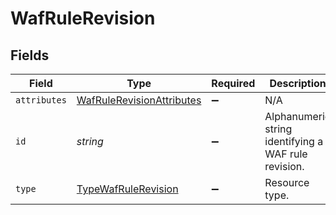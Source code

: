 # WafRuleRevision


## Fields

| Field                                                                         | Type                                                                          | Required                                                                      | Description                                                                   | Example                                                                       |
| ----------------------------------------------------------------------------- | ----------------------------------------------------------------------------- | ----------------------------------------------------------------------------- | ----------------------------------------------------------------------------- | ----------------------------------------------------------------------------- |
| `attributes`                                                                  | [WafRuleRevisionAttributes](../../models/shared/wafrulerevisionattributes.md) | :heavy_minus_sign:                                                            | N/A                                                                           |                                                                               |
| `id`                                                                          | *string*                                                                      | :heavy_minus_sign:                                                            | Alphanumeric string identifying a WAF rule revision.                          | 2pCul3iT8ieecSOYfFNDON                                                        |
| `type`                                                                        | [TypeWafRuleRevision](../../models/shared/typewafrulerevision.md)             | :heavy_minus_sign:                                                            | Resource type.                                                                |                                                                               |